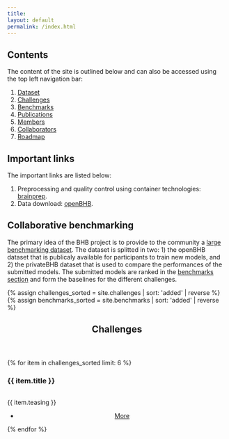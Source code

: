 ```yaml
---
title:
layout: default
permalink: /index.html
---
```



## Contents

The content of the site is outlined below and can also be accessed using the top left navigation bar:

1. [Dataset]({{site.url}}{{site.baseurl}}/dataset)
2. [Challenges]({{site.url}}{{site.baseurl}}/challenges)
3. [Benchmarks]({{site.url}}{{site.baseurl}}/benchmarks)
4. [Publications]({{site.url}}{{site.baseurl}}/publications)
5. [Members]({{site.url}}{{site.baseurl}}/people)
6. [Collaborators]({{site.url}}{{site.baseurl}}/collaborators)
7. [Roadmap]({{site.url}}{{site.baseurl}}/roadmap)

## Important links

The important links are listed below:

1. Preprocessing and quality control using container technologies: [brainprep](https://brainprep.readthedocs.io).
2. Data download: [openBHB](https://zenodo.org).


## Collaborative benchmarking

The primary idea of the BHB project is to provide to the community a [large benchmarking dataset]({{site.url}}{{site.baseurl}}/dataset).
The dataset is splitted in two: 1) the openBHB dataset that is publicaly available for participants to train new models, and 2) the privateBHB dataset that is used to compare the performances of the submitted models.
The submitted models are ranked in the [benchmarks section]({{site.url}}{{site.baseurl}}/benchmarks) and form the baselines for the different challenges.


{% assign challenges_sorted = site.challenges | sort: 'added' | reverse  %}
{% assign benchmarks_sorted = site.benchmarks | sort: 'added' | reverse  %}

<!-- Section -->
<section>
    <header class="major">
      <h2>Challenges</h2>
    </header>
    <div class="posts">
    {% for item in challenges_sorted limit: 6 %}
      <article>
        <h3>{{ item.title }}</h3>
        <a href="{{item.ramp_url}}" class="image"><img src="{{site.url}}{{site.baseurl}}/images/resources/{{item.icon}}" alt="" /></a>
        <p>{{ item.teasing }}</p>
        <ul class="actions">
            <center>
            <li><a href="{{item.ramp_url}}" class="button medium">More</a></li>
            </center>
        </ul>
      </article>
    {% endfor %}
    </div>
</section>

